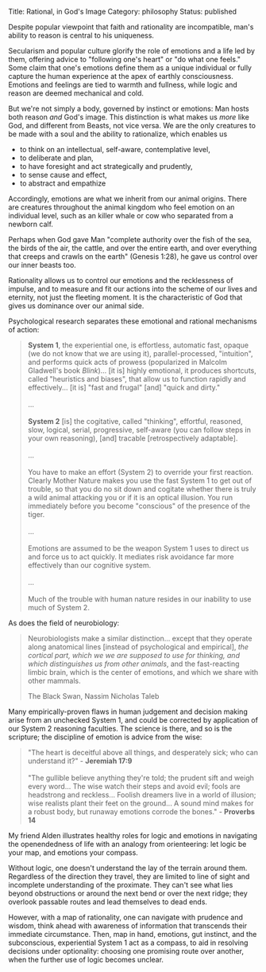 Title: Rational, in God's Image
Category: philosophy
Status: published

Despite popular viewpoint that faith and rationality are incompatible, man's ability to reason is central to his uniqueness. 

Secularism and popular culture glorify the role of emotions and a life led by them, offering advice to "following one's heart" or "do what one feels." Some claim that one's emotions define them as a unique individual or fully capture the human experience at the apex of earthly consciousness. Emotions and feelings are tied to warmth and fullness, while logic and reason are deemed mechanical and cold. 

But we're not simply a body, governed by instinct or emotions: Man hosts both reason _and_ God's image. This distinction is what makes us _more_ like God, and different from Beasts, not vice versa. We are the only creatures to be made with a soul and the ability to rationalize, which enables us 

- to think on an intellectual, self-aware, contemplative level,
- to deliberate and plan,
- to have foresight and act strategically and prudently,
- to sense cause and effect,
- to abstract and empathize 

<!-- No other creature organism possess rationality on the specimen level. With populations of all organisms, natural selection operates on the genetic pool to produce rational (biological) solutions given the environment, whether in the form of innate instinct, physical appearance or ability, whether on the holistic or cellular level. Genetic pool feels the ebb and flow of cause and effect and adapts, but no specimen is aware of this process.-->

Accordingly, emotions are what we inherit from our animal origins. There are creatures throughout the animal kingdom who feel emotion on an individual level, such as an killer whale or cow who separated from a newborn calf. 

Perhaps when God gave Man "complete authority over the fish of the sea, the birds of the air, the cattle, and over the entire earth, and over everything that creeps and crawls on the earth" (Genesis 1:28), he gave us control over our inner beasts too. 

Rationality allows us to control our emotions and the recklessness of impulse, and to measure and fit our actions into the scheme of our lives and eternity, not just the fleeting moment. It is the characteristic of God that gives us dominance over our animal side. 

Psychological research separates these emotional and rational mechanisms of action:
 
> <strong>System 1</strong>, the experiential one, is effortless, automatic fast, opaque (we do not know that we are using it), parallel-processed, "intuition", and performs quick acts of prowess (popularized in Malcolm Gladwell's book _Blink_)... [it is] highly emotional, it produces shortcuts, called "heuristics and biases", that allow us to function rapidly and effectively... [it is] "fast and frugal" [and] "quick and dirty." <br><br>...<br><br> <strong>System 2</strong> [is] the cogitative, called "thinking", effortful, reasoned, slow, logical, serial, progressive, self-aware (you can follow steps in your own reasoning), [and] tracable [retrospectively adaptable].<br><br>...<br><br> You have to make an effort (System 2) to override your first reaction. Clearly Mother Nature makes you use the fast System 1 to get out of trouble, so that you do no sit down and cogitate whether there is truly a wild animal attacking you or if it is an optical illusion. You run immediately before you become "conscious" of the presence of the tiger.<br><br>...<br><br>Emotions are assumed to be the weapon System 1 uses to direct us and force us to act quickly. It mediates risk avoidance far more effectively than our cognitive system.<br><br>...<br><br>Much of the trouble with human nature resides in our inability to use much of System 2. 

As does the field of neurobiology:

> Neurobiologists make a similar distinction... except that they operate along anatomical lines [instead of psychological and empirical], <em>the cortical part, which we we are supposed to use for thinking, and which distinguishes us from other animals</em>, and the fast-reacting limbic brain, which is the center of emotions, and which we share with other mammals. <p class="annotation">The Black Swan, Nassim Nicholas Taleb</p>

Many empirically-proven flaws in human judgement and decision making arise from an unchecked System 1, and could be corrected by application of our System 2 reasoning faculties. The science is there, and so is the scripture; the discipline of emotion is advice from the wise:

> "The heart is deceitful above all things, and desperately sick; who can understand it?" - <strong>Jeremiah 17:9</strong><br><br>
> "The gullible believe anything they're told; the prudent sift and weigh every word... The wise watch their steps and avoid evil; fools are headstrong and reckless... Foolish dreamers live in a world of illusion; wise realists plant their feet on the ground... A sound mind makes for a robust body, but runaway emotions corrode the bones." - <strong>Proverbs 14</strong>

My friend Alden illustrates healthy roles for logic and emotions in navigating the openendedness of life with an analogy from orienteering: let logic be your map, and emotions your compass. 

Without logic, one doesn't understand the lay of the terrain around them. Regardless of the direction they travel, they are limited to line of sight and incomplete understanding of the proximate. They can't see what lies beyond obstructions or around the next bend or over the next ridge; they overlook passable routes and lead themselves to dead ends. 

However, with a map of rationality, one can navigate with prudence and wisdom, think ahead with awareness of information that transcends their immediate circumstance. Then, map in hand, emotions, gut instinct, and the subconscious, experiential System 1 act as a compass, to aid in resolving decisions under optionality: choosing one promising route over another, when the further use of logic becomes unclear. 
